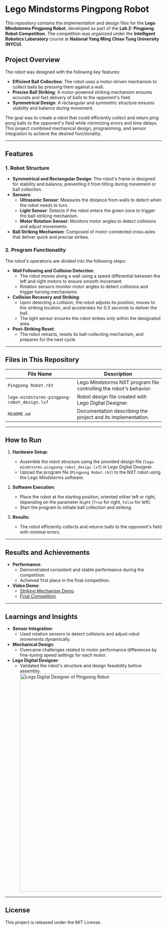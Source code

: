 # Lego Mindstorms Pingpong Robot

This repository contains the implementation and design files for the **Lego Mindstorms Pingpong Robot**, developed as part of the **Lab 2: Pingpong Robot Competition**. The competition was organized under the **Intelligent Robotics Laboratory** course at **National Yang Ming Chiao Tung University (NYCU)**.

## Project Overview

The robot was designed with the following key features:
- **Efficient Ball Collection**: The robot uses a motor-driven mechanism to collect balls by pressing them against a wall.
- **Precise Ball Striking**: A motor-powered striking mechanism ensures accurate and fast delivery of balls to the opponent's field.
- **Symmetrical Design**: A rectangular and symmetric structure ensures stability and balance during movement.

The goal was to create a robot that could efficiently collect and return ping pong balls to the opponent's field while minimizing errors and time delays. This project combined mechanical design, programming, and sensor integration to achieve the desired functionality.

---

## Features

### 1. Robot Structure
- **Symmetrical and Rectangular Design**: The robot's frame is designed for stability and balance, preventing it from tilting during movement or ball collection.
- **Sensors**:
  - **Ultrasonic Sensor**: Measures the distance from walls to detect when the robot needs to turn.
  - **Light Sensor**: Detects if the robot enters the green zone to trigger the ball-striking mechanism.
  - **Motor Rotation Sensor**: Monitors motor angles to detect collisions and adjust movements.
- **Ball Striking Mechanism**: Composed of motor-connected cross axles that deliver quick and precise strikes.

### 2. Program Functionality
The robot's operations are divided into the following steps:
- **Wall Following and Collision Detection**:
  - The robot moves along a wall using a speed differential between the left and right motors to ensure smooth movement.
  - Rotation sensors monitor motor angles to detect collisions and trigger turning mechanisms.
- **Collision Recovery and Striking**:
  - Upon detecting a collision, the robot adjusts its position, moves to the striking location, and accelerates for 0.3 seconds to deliver the ball.
  - The light sensor ensures the robot strikes only within the designated area.
- **Post-Striking Reset**:
  - The robot retracts, resets its ball-collecting mechanism, and prepares for the next cycle.

---

## Files in This Repository

| File Name                             | Description                                                                 |
|---------------------------------------|-----------------------------------------------------------------------------|
| `Pingpong Robot.rbt`                  | Lego Mindstorms NXT program file controlling the robot's behavior.          |
| `lego-mindstorms-pingpong-robot_design.lxf` | Robot design file created with Lego Digital Designer.                         |
| `README.md`                           | Documentation describing the project and its implementation.                |

---

## How to Run

1. **Hardware Setup**:
   - Assemble the robot structure using the provided design file (`lego-mindstorms-pingpong-robot_design.lxf`) in Lego Digital Designer.
   - Upload the program file (`Pingpong Robot.rbt`) to the NXT robot using the Lego Mindstorms software.

2. **Software Execution**:
   - Place the robot at the starting position, oriented either left or right, depending on the parameter `Right` (`True` for right, `False` for left).
   - Start the program to initiate ball collection and striking.

3. **Results**:
   - The robot efficiently collects and returns balls to the opponent's field with minimal errors.

---

## Results and Achievements

- **Performance**:
  - Demonstrated consistent and stable performance during the competition.
  - Achieved first place in the final competition.
- **Video Demo**:
  - [Striking Mechanism Demo](https://youtube.com/shorts/Xh3lH8HGwqA)
  - [Final Competition](https://youtu.be/6f9M96ofsps)

---

## Learnings and Insights

- **Sensor Integration**:
  - Used rotation sensors to detect collisions and adjust robot movements dynamically.
- **Mechanical Design**:
  - Overcame challenges related to motor performance differences by fine-tuning speed settings for each motor.
- **Lego Digital Designer**:
  - Validated the robot's structure and design feasibility before assembly.
    <img src="https://github.com/user-attachments/assets/65779e12-9556-4861-9265-424882be1440" alt="Lego Digital Designer of Pingpong Robot" width="700"/>


---

## License

This project is released under the MIT License.

